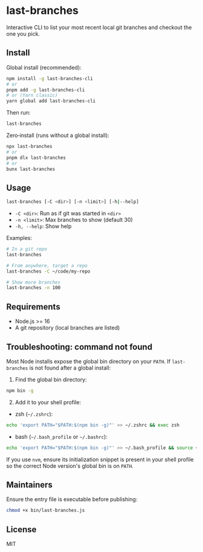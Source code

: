 # last-branches

Interactive CLI to list your most recent local git branches and checkout the one you pick.



## Install

Global install (recommended):

```bash
npm install -g last-branches-cli
# or
pnpm add -g last-branches-cli
# or (Yarn classic)
yarn global add last-branches-cli
```

Then run:

```bash
last-branches
```

Zero‑install (runs without a global install):

```bash
npx last-branches
# or
pnpm dlx last-branches
# or
bunx last-branches
```

## Usage

```bash
last-branches [-C <dir>] [-n <limit>] [-h|--help]
```

- `-C <dir>`: Run as if git was started in `<dir>`
- `-n <limit>`: Max branches to show (default 30)
- `-h, --help`: Show help

Examples:

```bash
# In a git repo
last-branches

# From anywhere, target a repo
last-branches -C ~/code/my-repo

# Show more branches
last-branches -n 100
```

## Requirements

- Node.js >= 16
- A git repository (local branches are listed)

## Troubleshooting: command not found

Most Node installs expose the global bin directory on your `PATH`. If `last-branches` is not found after a global install:

1) Find the global bin directory:

```bash
npm bin -g
```

2) Add it to your shell profile:

- zsh (`~/.zshrc`):

```bash
echo 'export PATH="$PATH:$(npm bin -g)"' >> ~/.zshrc && exec zsh
```

- bash (`~/.bash_profile` or `~/.bashrc`):

```bash
echo 'export PATH="$PATH:$(npm bin -g)"' >> ~/.bash_profile && source ~/.bash_profile
```

If you use `nvm`, ensure its initialization snippet is present in your shell profile so the correct Node version's global bin is on `PATH`.

## Maintainers

Ensure the entry file is executable before publishing:

```bash
chmod +x bin/last-branches.js
```

## License

MIT
